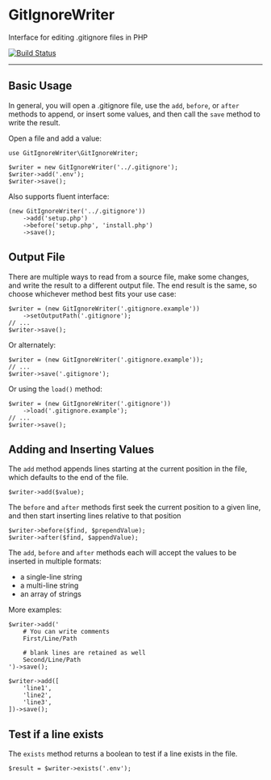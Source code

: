 GitIgnoreWriter
============
Interface for editing .gitignore files in PHP

[![Build Status](https://travis-ci.org/oohology/gitignorewriter.svg?branch=master)](https://travis-ci.org/oohology/gitignorewriter)

----------

Basic Usage
-----
In general, you will open a .gitignore file, use the `add`, `before`, or `after` methods to append, or insert some
values, and then call the `save` method to write the result.

Open a file and add a value:
```
use GitIgnoreWriter\GitIgnoreWriter;

$writer = new GitIgnoreWriter('../.gitignore');
$writer->add('.env');
$writer->save();
```

Also supports fluent interface:
```
(new GitIgnoreWriter('../.gitignore'))
    ->add('setup.php')
    ->before('setup.php', 'install.php')
    ->save();
```

Output File
---------------
There are multiple ways to read from a source file, make some changes, and write the result to a different output file.  The end result is the same, so choose whichever method best fits your use case:
```
$writer = (new GitIgnoreWriter('.gitignore.example'))
	->setOutputPath('.gitignore');
// ...
$writer->save();
```
Or alternately:
```
$writer = (new GitIgnoreWriter('.gitignore.example'));
// ...
$writer->save('.gitignore');
```
Or using the `load()` method:
```
$writer = (new GitIgnoreWriter('.gitignore'))
	->load('.gitignore.example');
// ...
$writer->save();
```

Adding and Inserting Values
-------------
The `add` method appends lines starting at the current position in the file, which defaults to the end of the file.
```
$writer->add($value);
```
The `before` and `after` methods first seek the current position to a given line, and then start inserting lines relative to that position
```
$writer->before($find, $prependValue);
$writer->after($find, $appendValue);
```

The `add`,  `before` and `after` methods each will accept the values to be inserted in multiple formats:

 - a single-line string
 - a multi-line string
 - an array of strings

More examples:
```
$writer->add('
    # You can write comments
    First/Line/Path

    # blank lines are retained as well
    Second/Line/Path
')->save();

$writer->add([
    'line1',
    'line2',
    'line3',
])->save();
```

Test if a line exists
--------------------
The `exists` method returns a boolean to test if a line exists in the file.

`$result = $writer->exists('.env');`
